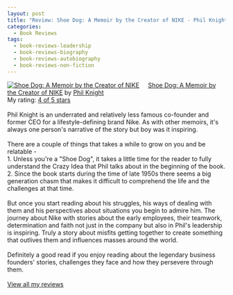 ```yaml
---
layout: post
title: "Review: Shoe Dog: A Memoir by the Creator of NIKE - Phil Knight"
categories:
  - Book Reviews
tags:
  - book-reviews-leadership
  - book-reviews-biography
  - book-reviews-autobiography
  - book-reviews-non-fiction
---
```


<a href="https://www.goodreads.com/book/show/27220736-shoe-dog" style="float: left; padding-right: 20px"><img border="0" alt="Shoe Dog: A Memoir by the Creator of NIKE" src="https://i.gr-assets.com/images/S/compressed.photo.goodreads.com/books/1457284880l/27220736._SX98_.jpg" /></a><a href="https://www.goodreads.com/book/show/27220736-shoe-dog">Shoe Dog: A Memoir by the Creator of NIKE</a> by <a href="https://www.goodreads.com/author/show/3319233.Phil_Knight">Phil Knight</a><br/>
My rating: <a href="https://www.goodreads.com/review/show/3704102519">4 of 5 stars</a><br /><br />
Phil Knight is an underrated and relatively less famous co-founder and former CEO for a lifestyle-defining brand Nike. As with other memoirs, it's always one person's narrative of the story but boy was it inspiring. <br /><br />There are a couple of things that takes a while to grow on you and be relatable - <br />1. Unless you're a "Shoe Dog", it takes a little time for the reader to fully understand the Crazy Idea that Phil talks about in the beginning of the book. <br />2. Since the book starts during the time of late 1950s there seems a big generation chasm that makes it difficult to comprehend the life and the challenges at that time. <br /><br />But once you start reading about his struggles, his ways of dealing with them and his perspectives about situations you begin to admire him. The journey about Nike with stories about the early employees, their teamwork, determination and faith not just in the company but also in Phil's leadership is inspiring. Truly a story about misfits getting together to create something that outlives them and influences masses around the world. <br /><br />Definitely a good read if you enjoy reading about the legendary business founders' stories, challenges they face and how they persevere through them. 
<br/><br/>
<a href="https://www.goodreads.com/review/list/10354359-sheekha">View all my reviews</a>